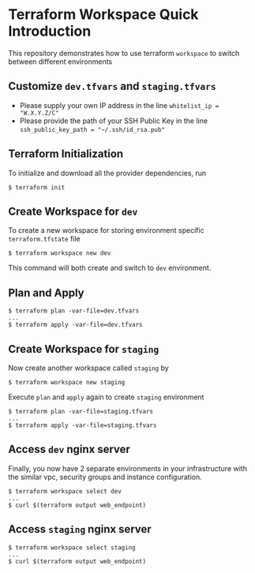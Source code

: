 # Terraform Workspace Quick Introduction
This repository demonstrates how to use terraform `workspace` to switch between different environments

## Customize `dev.tfvars` and `staging.tfvars`
* Please supply your own IP address in the line `whitelist_ip = "W.X.Y.Z/C"`
* Please provide the path of your SSH Public Key in the line `ssh_public_key_path = "~/.ssh/id_rsa.pub"`

## Terraform Initialization
To initialize and download all the provider dependencies, run
```
$ terraform init
```

## Create Workspace for `dev`
To create a new workspace for storing environment specific `terraform.tfstate` file
```
$ terraform workspace new dev
```

This command will both create and switch to `dev` environment. 

## Plan and Apply
```
$ terraform plan -var-file=dev.tfvars
...
$ terraform apply -var-file=dev.tfvars
```

## Create Workspace for `staging`
Now create another workspace called `staging` by
```
$ terraform workspace new staging
```

Execute `plan` and `apply` again to create `staging` environment
```
$ terraform plan -var-file=staging.tfvars
...
$ terraform apply -var-file=staging.tfvars
```

## Access `dev` nginx server
Finally, you now have 2 separate environments in your infrastructure with the similar vpc, security groups and instance configuration.
```
$ terraform workspace select dev
...
$ curl $(terraform output web_endpoint)
```

## Access `staging` nginx server
```
$ terraform workspace select staging
...
$ curl $(terraform output web_endpoint)
```
